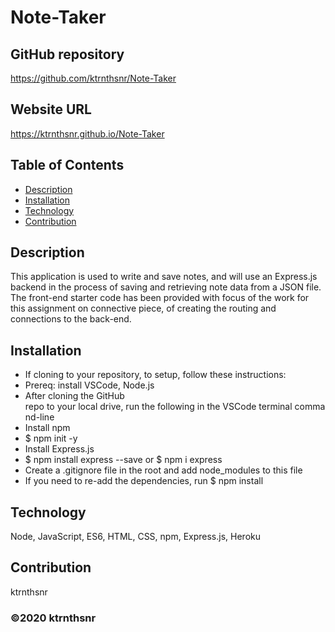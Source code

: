 ﻿# Note-Taker

## GitHub repository
https://github.com/ktrnthsnr/Note-Taker

## Website URL
https://ktrnthsnr.github.io/Note-Taker

## Table of Contents
* [Description](#description)
* [Installation](#installation)
* [Technology](#technology)
* [Contribution](#contribution)

## Description
This application is used to write and save notes, and will use an Express.js backend in the process of saving and retrieving note data from a JSON file. The front-end starter code has been provided with focus of the work for this assignment on connective piece, of creating the routing and connections to the back-end.

## Installation
- If cloning to your repository, to setup, follow these instructions:
- Prereq: install VSCode, Node.js
- After cloning the GitHub repo to your local drive, run the following in the VSCode terminal command-line
- Install npm
- $ npm init -y
- Install Express.js
- $ npm install express --save or $ npm i express
- Create a .gitignore file in the root and add node_modules to this file
- If you need to re-add the dependencies, run $ npm install

## Technology
Node, JavaScript, ES6, HTML, CSS, npm, Express.js, Heroku

## Contribution
ktrnthsnr

### ©️2020 ktrnthsnr
